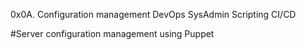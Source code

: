 0x0A. Configuration management
DevOps
SysAdmin
Scripting
CI/CD

#Server configuration management using Puppet
